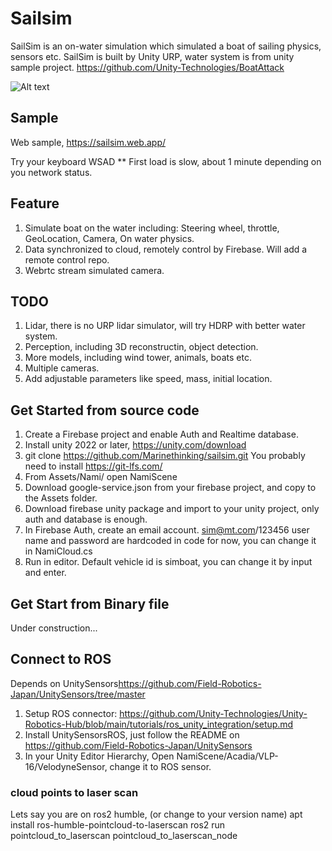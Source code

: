 # Sailsim

SailSim is an on-water simulation which simulated a boat of sailing physics, sensors etc.
SailSim is built by Unity URP, water system is from unity sample project.
https://github.com/Unity-Technologies/BoatAttack

![Alt text](simsim.png)

## Sample

Web sample, <https://sailsim.web.app/>

Try your keyboard WSAD
\*\* First load is slow, about 1 minute depending on you network status.

## Feature

1. Simulate boat on the water including: Steering wheel, throttle, GeoLocation, Camera, On water physics.
2. Data synchronized to cloud, remotely control by Firebase. Will add a remote control repo.
3. Webrtc stream simulated camera.

## TODO

1. Lidar, there is no URP lidar simulator, will try HDRP with better water system.
2. Perception, including 3D reconstructin, object detection.
3. More models, including wind tower, animals, boats etc.
4. Multiple cameras.
5. Add adjustable parameters like speed, mass, initial location.

## Get Started from source code

1. Create a Firebase project and enable Auth and Realtime database.
2. Install unity 2022 or later, https://unity.com/download
3. git clone https://github.com/Marinethinking/sailsim.git You probably need to install https://git-lfs.com/
4. From Assets/Nami/ open NamiScene
5. Download google-service.json from your firebase project, and copy to the Assets folder.
6. Download firebase unity package and import to your unity project, only auth and database is enough.
7. In Firebase Auth, create an email account. sim@mt.com/123456 user name and password are hardcoded in code for now, you can change it in NamiCloud.cs
8. Run in editor. Default vehicle id is simboat, you can change it by input and enter.

## Get Start from Binary file

Under construction...

## Connect to ROS

Depends on UnitySensors<https://github.com/Field-Robotics-Japan/UnitySensors/tree/master>

1. Setup ROS connector: https://github.com/Unity-Technologies/Unity-Robotics-Hub/blob/main/tutorials/ros_unity_integration/setup.md
2. Install UnitySensorsROS, just follow the README on https://github.com/Field-Robotics-Japan/UnitySensors
3. In your Unity Editor Hierarchy, Open NamiScene/Acadia/VLP-16/VelodyneSensor, change it to ROS sensor.

### cloud points to laser scan

Lets say you are on ros2 humble, (or change to your version name)
apt install ros-humble-pointcloud-to-laserscan
ros2 run pointcloud_to_laserscan pointcloud_to_laserscan_node

